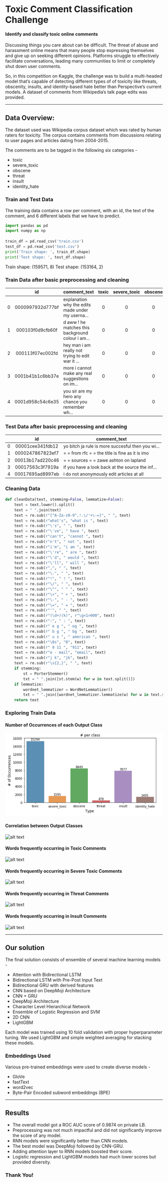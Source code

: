 # Toxic Comment Classification Challenge

#### Identify and classify toxic online comments



Discussing things you care about can be difficult. The threat of abuse and harassment online means that many people stop expressing themselves and give up on seeking different opinions. Platforms struggle to effectively facilitate conversations, leading many communities to limit or completely shut down user comments.

So, in this competition on Kaggle, the challenge was to build a multi-headed model that’s capable of detecting different types of of toxicity like threats, obscenity, insults, and identity-based hate better than Perspective’s current models. A dataset of comments from Wikipedia’s talk page edits was provided. 

---

## Data Overview:

The dataset used was Wikipedia corpus dataset which was rated by human raters for toxicity. The corpus contains comments from discussions relating to user pages and articles dating from 2004-2015.

The comments are to be tagged in the following six categories - 
<ul>
    <li>toxic</li>
    <li>severe_toxic</li>
    <li>obscene</li>
    <li>threat</li>
    <li>insult</li>
    <li>identity_hate</li>
</ul>

### Train and Test Data

The training data contains a row per comment, with an id, the text of the comment, and 6 different labels that we have to predict.

```python
import pandas as pd
import numpy as np

train_df = pd.read_csv('train.csv')
test_df = pd.read_csv('test.csv')
print('Train shape: ', train_df.shape)
print('Test shape: ', test_df.shape) 
```

Train shape:  (159571, 8)
Test shape:  (153164, 2)

### Train Data after basic preprocessing and cleaning

|   | id | comment_text | toxic | severe_toxic | obscene | threat | insult | identity_hate |
|:--:|:---------------:|--------------|:---:|:---:|:---:|:---:|:---:|:---:|
| 0 | 0000997932d777bf |	explanation why the edits made under my userna... |	0 |	0 |	0 |	0 |	0 |	0 |
| 1 | 000103f0d9cfb60f |	d aww ! he matches this background colour i am... |	0 |	0 |	0 |	0 |	0 |	0 |
| 2 | 000113f07ec002fd |	hey man i am really not trying to edit war it ... |	0 |	0 |	0 |	0 |	0 |	0 |
| 3 | 0001b41b1c6bb37e |	more i cannot make any real suggestions on im...  |	0 |	0 |	0 |	0 |	0 |	0 |
| 4 | 0001d958c54c6e35 |	you sir are my hero any chance you remember wh... |	0 |	0 |	0 |	0 |	0 |	0 |

### Test Data after basic preprocessing and cleaning

|  | id | comment_text |
|:--:|:--------:|-------|
| 0 | 00001cee341fdb12| 	yo bitch ja rule is more succesful then you wi... |
| 1 | 0000247867823ef7| 	= = from rfc = = the title is fine as it is imo |
| 2 | 00013b17ad220c46| 	= = sources = = zawe ashton on lapland |
| 3 | 00017563c3f7919a| 	if you have a look back at the source the inf... |
| 4 | 00017695ad8997eb| 	i do not anonymously edit articles at all |

### Cleaning Data

```python
def cleanData(text, stemming=False, lemmatize=False):    
    text = text.lower().split()
    text = " ".join(text)
    text = re.sub(r"[^A-Za-z0-9^,!.\/'+\-=]", " ", text)
    text = re.sub(r"what's", "what is ", text)
    text = re.sub(r"\'s", " ", text)
    text = re.sub(r"\'ve", " have ", text)
    text = re.sub(r"can't", "cannot ", text)
    text = re.sub(r"n't", " not ", text)
    text = re.sub(r"i'm", "i am ", text)
    text = re.sub(r"\'re", " are ", text)
    text = re.sub(r"\'d", " would ", text)
    text = re.sub(r"\'ll", " will ", text)
    text = re.sub(r",", " ", text)
    text = re.sub(r"\.", " ", text)
    text = re.sub(r"!", " ! ", text)
    text = re.sub(r"\/", " ", text)
    text = re.sub(r"\^", " ^ ", text)
    text = re.sub(r"\+", " + ", text)
    text = re.sub(r"\-", " - ", text)
    text = re.sub(r"\=", " = ", text)
    text = re.sub(r"'", " ", text)
    text = re.sub(r"(\d+)(k)", r"\g<1>000", text)
    text = re.sub(r":", " : ", text)
    text = re.sub(r" e g ", " eg ", text)
    text = re.sub(r" b g ", " bg ", text)
    text = re.sub(r" u s ", " american ", text)
    text = re.sub(r"\0s", "0", text)
    text = re.sub(r" 9 11 ", "911", text)
    text = re.sub(r"e - mail", "email", text)
    text = re.sub(r"j k", "jk", text)
    text = re.sub(r"\s{2,}", " ", text)
    if stemming:
        st = PorterStemmer()
        txt = " ".join([st.stem(w) for w in text.split()])
    if lemmatize:
        wordnet_lemmatizer = WordNetLemmatizer()
        txt = " ".join([wordnet_lemmatizer.lemmatize(w) for w in text.split()])
    return text
```

### Exploring Train Data

#### Number of Occurrences of each Output Class

<img src="img/noofoccurrences.png" alt="Number of Occurrences of each Class"/>

#### Correlation between Output Classes

![alt text](https://github.com/imrahulr/Toxic-Comment-Classification-Kaggle/blob/master/img/corr.png "Correlation between Output Classes")

#### Words frequently occurring in Toxic Comments

![alt text](https://github.com/imrahulr/Toxic-Comment-Classification-Kaggle/blob/master/img/wordtoxic.png "Words frequently occurring in Toxic Comments")

#### Words frequently occurring in Severe Toxic Comments

![alt text](https://github.com/imrahulr/Toxic-Comment-Classification-Kaggle/blob/master/img/wordstox.png "Words frequently occurring in Severe Toxic Comments")

#### Words frequently occurring in Threat Comments

![alt text](https://github.com/imrahulr/Toxic-Comment-Classification-Kaggle/blob/master/img/woedthreat.png "Words frequently occurring in Threat Comments")

#### Words frequently occurring in Insult Comments

![alt text](https://github.com/imrahulr/Toxic-Comment-Classification-Kaggle/blob/master/img/wordinsult.png "Words frequently occurring in Insult Comments")

---

## Our solution


The final solution consists of ensemble of several machine learning models - 

<ul>
<li>Attention with Bidirectional LSTM</li>
<li>Bidirectional LSTM with Pre-Post Input Text</li>
<li>Bidirectional GRU with derived features</li>
<li>CNN based on DeepMoji Architecture</li>
<li>CNN + GRU</li>
<li>DeepMoji Architecture</li>
<li>Character Level Hierarchical Network</li>
<li>Ensemble of Logistic Regression and SVM</li>
<li>2D CNN</li>
<li>LightGBM</li>
</ul>

Each model was trained using 10 fold validation with proper hyperparameter tuning. We used LightGBM and simple weighted averaging for stacking these models.

### Embeddings Used

Various pre-trained embeddings were used to create diverse models -
<ul>
<li>GloVe</li>
<li>fastText</li>
<li>word2vec</li>
<li>Byte-Pair Encoded subword embeddings (BPE)</li>
</ul> 

---

## Results

<ul>
<li>The overall model got a ROC AUC score of 0.9874 on private LB.</li>
<li>Preprocessing was not much impactful and did not significantly improve the score of any model.</li>
<li>RNN models were significantly better than CNN models.</li>
<li>The best model was DeepMoji followed by CNN-GRU.</li>
<li>Adding attention layer to RNN models boosted their score.</li>
<li>Logistic regression and LightGBM models had much lower scores but provided diversity.</li>
</ul>

### Thank You!
